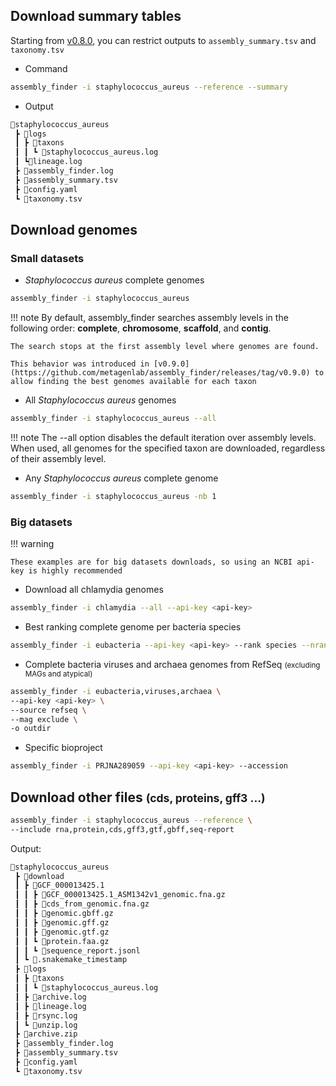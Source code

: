 ## Download summary tables

Starting from [v0.8.0](https://github.com/metagenlab/assembly_finder/releases/tag/v0.8.0), you can restrict outputs to `assembly_summary.tsv` and `taxonomy.tsv`

* Command

```sh
assembly_finder -i staphylococcus_aureus --reference --summary
```

* Output

```sh
📂staphylococcus_aureus
 ┣ 📂logs
 ┃ ┣ 📂taxons
 ┃ ┃ ┗ 📜staphylococcus_aureus.log
 ┃ ┗📜lineage.log
 ┣ 📜assembly_finder.log
 ┣ 📜assembly_summary.tsv
 ┣ 📜config.yaml
 ┗ 📜taxonomy.tsv
```

## Download genomes
### Small datasets
* *Staphylococcus aureus* complete genomes

```sh
assembly_finder -i staphylococcus_aureus 
```
!!! note
    By default, assembly_finder searches assembly levels in the following order: **complete**, **chromosome**, **scaffold**, and **contig**.
    
    The search stops at the first assembly level where genomes are found.
    
    This behavior was introduced in [v0.9.0](https://github.com/metagenlab/assembly_finder/releases/tag/v0.9.0) to allow finding the best genomes available for each taxon  

* All *Staphylococcus aureus* genomes 

```sh
assembly_finder -i staphylococcus_aureus --all 
```

!!! note
    The --all option disables the default iteration over assembly levels.
    When used, all genomes for the specified taxon are downloaded, regardless of their assembly level.

* Any *Staphylococcus aureus* complete genome

```sh
assembly_finder -i staphylococcus_aureus -nb 1 
```


### Big datasets

!!! warning

    These examples are for big datasets downloads, so using an NCBI api-key is highly recommended

* Download all chlamydia genomes

```sh
assembly_finder -i chlamydia --all --api-key <api-key>
```

* Best ranking complete genome per bacteria species

```sh
assembly_finder -i eubacteria --api-key <api-key> --rank species --nrank 1
```

* Complete bacteria viruses and archaea genomes from RefSeq <small>(excluding MAGs and atypical)</small>

```sh
assembly_finder -i eubacteria,viruses,archaea \
--api-key <api-key> \
--source refseq \
--mag exclude \
-o outdir
```

* Specific bioproject

```sh
assembly_finder -i PRJNA289059 --api-key <api-key> --accession
```
## Download other files <small>(cds, proteins, gff3 ...)</small>
```sh
assembly_finder -i staphylococcus_aureus --reference \
--include rna,protein,cds,gff3,gtf,gbff,seq-report
```
Output:
```sh
📂staphylococcus_aureus
 ┣ 📂download
 ┃ ┣ 📂GCF_000013425.1
 ┃ ┃ ┣ 📜GCF_000013425.1_ASM1342v1_genomic.fna.gz
 ┃ ┃ ┣ 📜cds_from_genomic.fna.gz
 ┃ ┃ ┣ 📜genomic.gbff.gz
 ┃ ┃ ┣ 📜genomic.gff.gz
 ┃ ┃ ┣ 📜genomic.gtf.gz
 ┃ ┃ ┗ 📜protein.faa.gz
 ┃ ┃ ┗ 📜sequence_report.jsonl 
 ┃ ┗ 📜.snakemake_timestamp
 ┣ 📂logs
 ┃ ┣ 📂taxons
 ┃ ┃ ┗ 📜staphylococcus_aureus.log
 ┃ ┣ 📜archive.log
 ┃ ┣ 📜lineage.log
 ┃ ┣ 📜rsync.log
 ┃ ┗ 📜unzip.log
 ┣ 📜archive.zip
 ┣ 📜assembly_finder.log
 ┣ 📜assembly_summary.tsv
 ┣ 📜config.yaml
 ┗ 📜taxonomy.tsv
```
